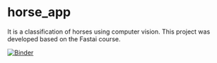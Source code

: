 # horse_app
It is a classification of horses using computer vision. This project was developed based on the Fastai course.

[![Binder](https://mybinder.org/badge_logo.svg)](https://mybinder.org/v2/gh/gabrielapinheiroc/horse_app/master?urlpath=%2Fvoila%2Frender%2Fhorse_classifier_.ipynb)
